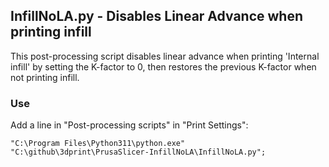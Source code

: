## InfillNoLA.py - Disables Linear Advance when printing infill

This post-processing script disables linear advance when printing 'Internal infill' by setting the K-factor to 0, then restores the previous K-factor when not printing infill.

### Use

Add a line in "Post-processing scripts" in "Print Settings":

```
"C:\Program Files\Python311\python.exe" "C:\github\3dprint\PrusaSlicer-InfillNoLA\InfillNoLA.py";
```
